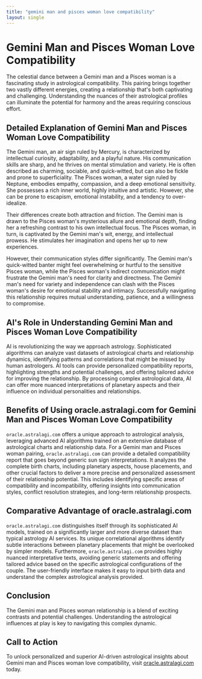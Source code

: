 ```yaml
---
title: "gemini man and pisces woman love compatibility"
layout: single
---
```


# Gemini Man and Pisces Woman Love Compatibility

The celestial dance between a Gemini man and a Pisces woman is a fascinating study in astrological compatibility. This pairing brings together two vastly different energies, creating a relationship that's both captivating and challenging. Understanding the nuances of their astrological profiles can illuminate the potential for harmony and the areas requiring conscious effort.

## Detailed Explanation of Gemini Man and Pisces Woman Love Compatibility

The Gemini man, an air sign ruled by Mercury, is characterized by intellectual curiosity, adaptability, and a playful nature. His communication skills are sharp, and he thrives on mental stimulation and variety.  He is often described as charming, sociable, and quick-witted, but can also be fickle and prone to superficiality.  The Pisces woman, a water sign ruled by Neptune, embodies empathy, compassion, and a deep emotional sensitivity.  She possesses a rich inner world, highly intuitive and artistic. However, she can be prone to escapism, emotional instability, and a tendency to over-idealize.

Their differences create both attraction and friction. The Gemini man is drawn to the Pisces woman's mysterious allure and emotional depth, finding her a refreshing contrast to his own intellectual focus.  The Pisces woman, in turn, is captivated by the Gemini man's wit, energy, and intellectual prowess.  He stimulates her imagination and opens her up to new experiences.

However, their communication styles differ significantly. The Gemini man's quick-witted banter might feel overwhelming or hurtful to the sensitive Pisces woman, while the Pisces woman's indirect communication might frustrate the Gemini man's need for clarity and directness. The Gemini man's need for variety and independence can clash with the Pisces woman's desire for emotional stability and intimacy.  Successfully navigating this relationship requires mutual understanding, patience, and a willingness to compromise.


## AI's Role in Understanding Gemini Man and Pisces Woman Love Compatibility

AI is revolutionizing the way we approach astrology.  Sophisticated algorithms can analyze vast datasets of astrological charts and relationship dynamics, identifying patterns and correlations that might be missed by human astrologers.  AI tools can provide personalized compatibility reports, highlighting strengths and potential challenges, and offering tailored advice for improving the relationship.  By processing complex astrological data, AI can offer more nuanced interpretations of planetary aspects and their influence on individual personalities and relationships.

## Benefits of Using oracle.astralagi.com for Gemini Man and Pisces Woman Love Compatibility

`oracle.astralagi.com` offers a unique approach to astrological analysis, leveraging advanced AI algorithms trained on an extensive database of astrological charts and relationship data.  For a Gemini man and Pisces woman pairing,  `oracle.astralagi.com` can provide a detailed compatibility report that goes beyond generic sun sign interpretations. It analyzes the complete birth charts, including planetary aspects, house placements, and other crucial factors to deliver a more precise and personalized assessment of their relationship potential.  This includes identifying specific areas of compatibility and incompatibility, offering insights into communication styles, conflict resolution strategies, and long-term relationship prospects.

## Comparative Advantage of oracle.astralagi.com

`oracle.astralagi.com` distinguishes itself through its sophisticated AI models, trained on a significantly larger and more diverse dataset than typical astrology AI services.  Its unique correlational algorithms identify subtle interactions between planetary placements that might be overlooked by simpler models.  Furthermore, `oracle.astralagi.com` provides highly nuanced interpretative texts, avoiding generic statements and offering tailored advice based on the specific astrological configurations of the couple.  The user-friendly interface makes it easy to input birth data and understand the complex astrological analysis provided.


## Conclusion

The Gemini man and Pisces woman relationship is a blend of exciting contrasts and potential challenges.  Understanding the astrological influences at play is key to navigating this complex dynamic.

## Call to Action

To unlock personalized and superior AI-driven astrological insights about Gemini man and Pisces woman love compatibility, visit [oracle.astralagi.com](https://oracle.astralagi.com) today.